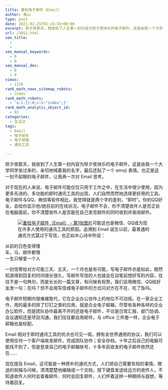 ```yaml
---
title: 重拾电子邮件（Email）
author: 青山
type: post
date: 2021-02-25T05:16:55+00:00
excerpt: 除夕夜那天，我收到了人生第一封内容为除夕夜快乐的电子邮件，这是由我一个大学同学发过来的，亲切地喊着我的名字，最后还贴了一个 emoji 表情。也正是这一封不起眼的电子邮件，让我再一次对 Email 思考。
url: /3852.html
seo_title:
  - 
  - 
seo_manual_keywords:
  - 0
  - 0
seo_manual_des:
  - 0
  - 0
views:
  - 1156
rank_math_news_sitemap_robots:
  - index
rank_math_robots:
  - 'a:1:{i:0;s:5:"index";}'
rank_math_analytic_object_id:
  - 63
categories:
  - 生活记
tags:
  - Email
  - 电子邮件
  - 电子邮箱
  - 通讯工具

---
```

除夕夜那天，我收到了人生第一封内容为除夕夜快乐的电子邮件，这是由我一个大学同学发过来的，亲切地喊着我的名字，最后还贴了一个 emoji 表情。也正是这一封不起眼的电子邮件，让我再一次对 Email 思考。

对于现在的人来说，电子邮件可能仅仅只用于工作之中，在生活中很少使用，因为更多先进的、多功能的即时通讯工具的出现，人们自然而然地选择更好用的工具。电子邮件与QQ、微信等软件相比，我觉得就是两个字的差别，“即时”。你的QQ好友，会给你显示他/她目前的在线状况，电子邮件不会，你不清楚收件人是否正处在电脑面前，你不清楚收件人是否能在自己发完邮件的同时收到并查阅邮件。

<div class="wp-block-image">
  <figure class="aligncenter size-large"><a href="https://rmt.dogedoge.com/fetch/lucy/storage/email.jpg" loading="lazy" rel="sponsored" data-fancybox="gallery"><img decoding="async" src="https://rmt.dogedoge.com/fetch/lucy/storage/email.jpg" / alt="重拾电子邮件（Email） - 第1张图片" title="重拾电子邮件（Email） - 第1张图片 | 印记" ></a>可能这也是微信、QQ成为现在许多人使用的通讯工具的原因。追溯到 Email 诞生以前，最普通的通讯方式莫过于写信，也正如木心诗中所说：</figure>
</div>

<p class="has-text-align-center">
  从前的日色变得慢<br />车，马，邮件都慢<br />一生只够爱一个人
</p>

一封信寄给对方可能三天、五天，一个月也是有可能，写电子邮件亦是如此，既然知道得到回复的时间很长很久，写邮件写信的人也就会在动笔前想好写的内容，往往不是一句两句，而是长长的一篇文章，有问候有祝贺。我们会用微信、QQ给好友发一句：在吗？但不会用写信或电子邮件的方式问对方在不在、吃了饭吗。

电子邮件短期内很难被取代，它在企业办公协作上的地位不可动摇。在一家企业工作，用的最多的除了钉钉之类的应用，就是企业电子邮箱，尽管有各种各样的企业办公软件，但是团队协作最离不开的还是电子邮件，不论是日常汇报、部门协调、会议通知还是项目沟通，我们往往都会用邮件。与 office 三件套一样，企业电子邮箱也是标配。

Email 相对于即时通讯工具的优点也可见一斑。拥有全世界通用的协议，我们可以使用任何一个客户端收发邮件，完成团队协作；安全存档，十年之后自己的电脑可能找不到了，但是登录自己的电子邮箱账号，十多年前收发的电子邮件依然还在……

现在提及 Email，这可能是一种质朴的通讯方式，人们把自己需要告知的事情、赠送的祝福与问候，清清楚楚地编辑成一个文档，按下键盘发送给远方的收件人，不知道收件人何时会查看邮件、何时会回复邮件，人们怀着这样一种期待与遐想，等待着回复。